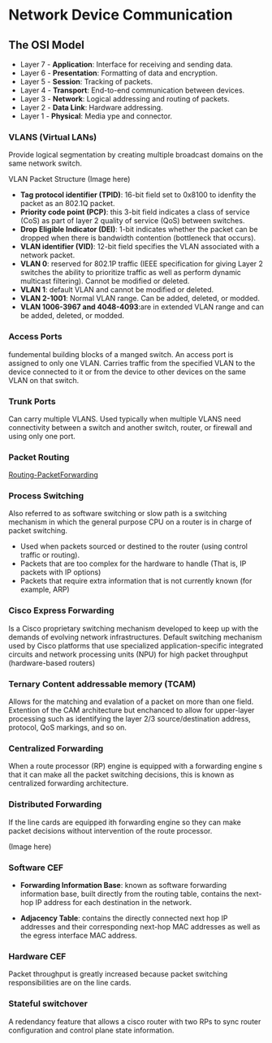 # Network Device Communication

## The OSI Model

* Layer 7 - **Application**: Interface for receiving and sending data.
* Layer 6 - **Presentation**: Formatting of data and encryption.
* Layer 5 - **Session**: Tracking of packets.
* Layer 4 - **Transport**: End-to-end communication between devices.
* Layer 3 - **Network**: Logical addressing and routing of packets.
* Layer 2 - **Data Link**: Hardware addressing.
* Layer 1 - **Physical**: Media ype and connector.

### VLANS (Virtual LANs)
Provide logical segmentation by creating multiple broadcast domains on the same network switch.

VLAN Packet Structure
(Image here)

* **Tag protocol identifier (TPID)**: 16-bit field set to 0x8100 to idenfity the packet as an 802.1Q packet.
* **Priority code point (PCP)**: this 3-bit field indicates a class of service (CoS) as part of layer 2 quality of service (QoS) between switches.
* **Drop Eligible Indicator (DEI)**: 1-bit indicates whether the packet can be dropped when there is bandwidth contention (bottleneck that occurs).
* **VLAN identifier (VID)**: 12-bit field specifies the VLAN associated with a network packet.
* **VLAN 0**: reserved for 802.1P traffic (IEEE specification for giving Layer 2 switches the ability to prioritize traffic as well as perform dynamic multicast filtering). Cannot be modified or deleted.
* **VLAN 1**: default VLAN and cannot be modified or deleted.
* **VLAN 2-1001**: Normal VLAN range. Can be added, deleted, or modded.
* **VLAN 1006-3967 and 4048-4093**:are in extended VLAN range and can be added, deleted, or modded.

### Access Ports

fundemental building blocks of a manged switch. An access port is assigned to only one VLAN. Carries traffic from the specified VLAN to the device connected to it or from the device to other devices on the same VLAN on that switch.

### Trunk Ports

Can carry multiple VLANS. Used typically when multiple VLANS need connectivity between a switch and another switch, router, or firewall and using only one port.

### Packet Routing





[Routing-PacketForwarding](/images/packet-forwarding-routing.png)

### Process Switching

Also referred to as software switching or slow path is a switching mechanism in which the general purpose CPU on a router is in charge of packet switching.
* Used when packets sourced or destined to the router (using control traffic or routing).
* Packets that are too complex for the hardware to handle (That is, IP packets with IP options)
* Packets that require extra information that is not currently known (for example, ARP)

### Cisco Express Forwarding
Is a Cisco proprietary switching mechanism developed to keep up with the demands of evolving network infrastructures. Default switching mechanism used by Cisco platforms that use specialized application-specific integrated circuits and network processing units (NPU) for high packet throughput (hardware-based routers)

### Ternary Content addressable memory (TCAM)
Allows for the matching and evalation of a packet on more than one field. Extention of the CAM architecture but enchanced to allow for upper-layer processing such as identifying the layer 2/3 source/destination address, protocol, QoS markings, and so on.

### Centralized Forwarding 
When a route processor (RP) engine is equipped with a forwarding engine s that it can make all the packet switching decisions, this is known as centralized forwarding architecture.

### Distributed Forwarding 
If the line cards are equipped ith forwarding engine so they can make packet decisions without intervention of the route processor.

(Image here)

### Software CEF
* **Forwarding Information Base**:
known as software forwarding information base, built directly from the routing table, contains the next-hop IP address for each destination in the network.

* **Adjacency Table**: contains the directly connected next hop IP addresses and their corresponding next-hop MAC addresses as well as the egress interface MAC address.

### Hardware CEF
Packet throughput is greatly increased because packet switching responsibilities are on the line cards.

### Stateful switchover
A redendancy feature that allows a cisco router with two RPs to sync router configuration and control plane state information.

